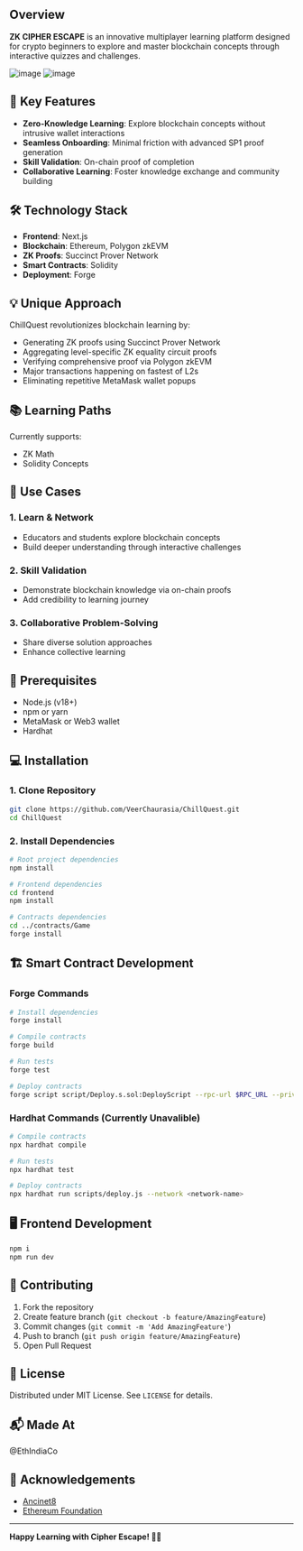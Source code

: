 

## Overview

**ZK CIPHER ESCAPE** is an innovative multiplayer learning platform designed for crypto beginners to explore and master blockchain concepts through interactive quizzes and challenges.

![image](https://github.com/user-attachments/assets/4d1c2eab-93b6-474e-8683-e20ad8094487)
![image](https://github.com/user-attachments/assets/08c4ce64-aa7b-4300-bd0e-0c617a43aaac)




## 🌟 Key Features

- **Zero-Knowledge Learning**: Explore blockchain concepts without intrusive wallet interactions
- **Seamless Onboarding**: Minimal friction with advanced SP1 proof generation
- **Skill Validation**: On-chain proof of completion
- **Collaborative Learning**: Foster knowledge exchange and community building

## 🛠️ Technology Stack

- **Frontend**: Next.js
- **Blockchain**: Ethereum, Polygon zkEVM
- **ZK Proofs**: Succinct Prover Network
- **Smart Contracts**: Solidity
- **Deployment**: Forge

## 💡 Unique Approach

ChillQuest revolutionizes blockchain learning by:
- Generating ZK proofs using Succinct Prover Network
- Aggregating level-specific ZK equality circuit proofs
- Verifying comprehensive proof via Polygon zkEVM
- Major transactions happening on fastest of L2s
- Eliminating repetitive MetaMask wallet popups

## 📚 Learning Paths

Currently supports:
- ZK Math
- Solidity Concepts

## 🎯 Use Cases

### 1. Learn & Network
- Educators and students explore blockchain concepts
- Build deeper understanding through interactive challenges

### 2. Skill Validation
- Demonstrate blockchain knowledge via on-chain proofs
- Add credibility to learning journey

### 3. Collaborative Problem-Solving
- Share diverse solution approaches
- Enhance collective learning


## 🔨 Prerequisites

- Node.js (v18+)
- npm or yarn
- MetaMask or Web3 wallet
- Hardhat

## 💻 Installation

### 1. Clone Repository
```bash
git clone https://github.com/VeerChaurasia/ChillQuest.git
cd ChillQuest
```

### 2. Install Dependencies
```bash
# Root project dependencies
npm install

# Frontend dependencies
cd frontend
npm install

# Contracts dependencies
cd ../contracts/Game
forge install
```

## 🏗️ Smart Contract Development

### Forge Commands
```bash
# Install dependencies
forge install

# Compile contracts
forge build

# Run tests
forge test

# Deploy contracts
forge script script/Deploy.s.sol:DeployScript --rpc-url $RPC_URL --private-key $PRIVATE_KEY --broadcast
```

### Hardhat Commands (Currently Unavalible)
```bash
# Compile contracts
npx hardhat compile

# Run tests
npx hardhat test

# Deploy contracts
npx hardhat run scripts/deploy.js --network <network-name>
```

## 🖥️ Frontend Development
```bash
npm i 
npm run dev
```

## 🤝 Contributing

1. Fork the repository
2. Create feature branch (`git checkout -b feature/AmazingFeature`)
3. Commit changes (`git commit -m 'Add AmazingFeature'`)
4. Push to branch (`git push origin feature/AmazingFeature`)
5. Open Pull Request

## 📄 License

Distributed under MIT License. See `LICENSE` for details.

## 📬 Made At
@EthIndiaCo

## 🙏 Acknowledgements

- [Ancinet8](https://www.ancient8.gg/)
- [Ethereum Foundation](https://ethereum.org)

---

**Happy Learning with Cipher Escape! 🚀🧠**
